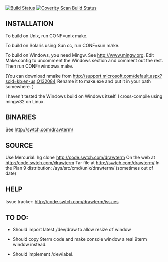 [![Build Status](https://github.com/0intro/conterm/workflows/C/badge.svg)](https://github.com/0intro/conterm/actions/workflows/c.yml)
[![Coverity Scan Build Status](https://scan.coverity.com/projects/drawterm/badge.svg)](https://scan.coverity.com/projects/drawterm)

INSTALLATION
--------------
To build on Unix, run CONF=unix make.

To build on Solaris using Sun cc, run CONF=sun make.

To build on Windows, you need Mingw.  See http://www.mingw.org.
Edit Make.config to uncomment the Windows section
and comment out the rest.  Then run CONF=windows make.

(You can download nmake from 
http://support.microsoft.com/default.aspx?scid=kb;en-us;Q132084
Rename it to make.exe and put it in your path somewhere.
)

I haven't tested the Windows build on Windows itself.
I cross-compile using mingw32 on Linux.


BINARIES
---------
See http://swtch.com/drawterm/


SOURCE
------
Use Mercurial: hg clone http://code.swtch.com/drawterm
On the web at http://code.swtch.com/drawterm
Tar file at http://swtch.com/drawterm/
In the Plan 9 distribution: /sys/src/cmd/unix/drawterm/ (sometimes out of date)


HELP
----
Issue tracker: http://code.swtch.com/drawterm/issues


TO DO:
------

- Should import latest /dev/draw to allow resize of window

- Should copy 9term code and make console window a real
	9term window instead.

- Should implement /dev/label.



